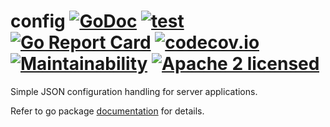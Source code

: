 # config [![GoDoc](https://godoc.org/gojini.dev/config?status.svg)](https://godoc.org/gojini.dev/config) [![test](https://github.com/gojini/config/actions/workflows/test.yml/badge.svg?branch=main)](https://github.com/gojini/config/actions/workflows/test.yml) [![Go Report Card](https://goreportcard.com/badge/gojini.dev/config)](https://goreportcard.com/report/gojini.dev/config) [![codecov.io](http://codecov.io/github/gojini/config/coverage.svg?branch=main)](http://codecov.io/github/gojini/config?branch=main) [![Maintainability](https://api.codeclimate.com/v1/badges/5d7a190f77977a121876/maintainability)](https://codeclimate.com/github/gojini/config/maintainability) [![Apache 2 licensed](https://img.shields.io/badge/license-Apache2-blue.svg)](https://raw.githubusercontent.com/gojini/config/main/LICENSE)

Simple JSON configuration handling for server applications.

Refer to go package [documentation](https://pkg.go.dev/gojini.dev/config) for
details.
